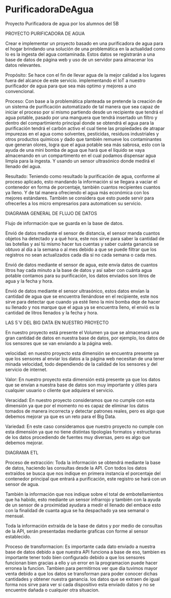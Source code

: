 # PurificadoraDeAgua
Proyecto Purificadora de agua por los alumnos del 5B

PROYECTO PURIFICADORA DE AGUA

Crear e implementar un proyecto basado en una purificadora de agua para el hogar brindando una solución de una problemática en la actualidad como lo es la ingesta del agua contaminada. Estos datos se registrarán a una base de datos de página web y uso de un servidor para almacenar los datos relevantes.

Propósito: Se hace con el fin de llevar agua de la mejor calidad a los lugares fuera del alcance de este servicio. implementando el IoT a nuestro purificador de agua para que sea más optimo y mejores a uno convencional.

Proceso: Con base a la problemática planteada se pretende la creación de un sistema de purificación automatizado de tal manera que sea capaz de iniciar el proceso por sí mismo partiendo desde un recipiente que tendrá el agua potable, pasado por una manguera que tendrá insertado un filtro y dentro  del compartimiento principal donde se obtendrá el agua para la purificación tendrá el carbón activo el cual tiene las propiedades de atrapar impurezas en el agua como solventes, pesticidas, residuos industriales y otros productos químicos y dado que también remueve los contaminantes que generan olores, logra que el agua potable sea más sabrosa, esto con la ayuda de una mini bomba de agua que hará que el líquido se vaya  almacenando en un compartimento en el cual podamos dispensar agua limpia para la ingesta. Y usando un sensor ultrasónico donde medirá el llenado del agua.

Resultado: Teniendo como resultado la purificación de agua, conforme al proceso aplicado, esto mandando la información si se llegara a vaciar el contenedor en forma de porcentaje, también cuantos recipientes cuantos ya lleno. Y de tal manera ofreciendo el agua más económica con los mejores estándares. También se considera que esto puede servir para ofrecerles a los micro empresarios para automaticen su servicio.

DIAGRAMA GENERAL DE FLUJO DE DATOS

Flujo de información que se guarda en la base de datos.


Envió de datos mediante el sensor de distancia, el sensor manda cuantos objetos ha detectado y a qué hora, este nos sirve para saber 
la cantidad de las botellas y así tú mismo hacer tus cuentas y saber cuánta ganancia se obtuvo al día a la semana o al mes debido a que 
se puede filtrar que los registros no sean actualizados cada día si no cada semana o cada mes. 

Envió de datos mediante el sensor de agua, este envía datos de cuantos litros hay cada minuto a la base de datos y así saber con cuánta agua
potable contamos para su purificación, los datos enviados son litros de agua y la fecha y hora.

Envió de datos mediante el sensor ultrasónico, estos datos envían la cantidad de agua que se encuentra llenándose en el recipiente, este nos sirve 
para detectar que cuando ya esté lleno la mini bomba deje de hacer su llenado y nos marque que el agua ya se encuentra lleno, el envió es la cantidad
de litros llenados y la fecha y hora.


LAS 5´V DEL BIG DATA EN NUESTRO PROYECTO

En nuestro proyecto está presente el Volumen ya que se almacenará una gran cantidad de datos en nuestra base de datos, por ejemplo, los datos de los sensores que se van enviando a la página web.
 
velocidad: en nuestro proyecto esta dimensión se encuentra presente ya que los sensores al enviar los datos a la página web necesitan de una tener minada velocidad, todo dependiendo de la calidad de los sensores y del servicio de internet.

Valor: En nuestro proyecto esta dimensión está presente ya que los datos que se envían a nuestra base de datos son muy importante y útiles para cualquier usuario o cliente que adquiera el servicio.

Veracidad: En nuestro proyecto consideramos que no cumple con esta dimensión ya que por el momento no es capaz de eliminar los datos tomados de manera incorrecta y detectar patrones reales, pero es algo que debemos mejorar ya que es un reto para el Big Data.

Variedad: En este caso consideramos que nuestro proyecto no cumple con esta dimensión ya que no tiene distintas tipologías formatos y estructuras de los datos procediendo de fuentes muy diversas, pero es algo que debemos mejorar.

DIAGRAMA ETL

Proceso de extracción: Toda la información se obtendrá mediante la base de datos, haciendo las consultas desde la API.
Con todos los datos extraídos se busca que nos indique en primera instancia el porcentaje del contenedor principal que entrará a purificación, este registro se hará con un sensor de agua. 

También la información que nos indique sobre el total de embotellamientos que ha habido, esto mediante un sensor infrarrojo y también con la ayuda de un sensor de a proximidad ayudara a medir el llenado del embace esto con la finalidad de cuanta agua se ha despachado ya sea semanal o mensual.

Toda la información extraída de la base de datos y por medio de consultas de la API, serán presentadas mediante graficas con forme al sensor establecido.

Proceso de transformacion: Es importante cada dato enviado a nuestra base de datos debido a que nuestra API funciona a base de eso, tambien es importante tener todo bien configurado debido a que los sensores funcionan bien gracias a ello y un error en la programacion puede hacer erronea la funcion. Tambien para permitirnos ver que dia tuvimos mayor venta debido a que los datos se transforman para poder conocer dichas cantidades y obtener nuestra ganancia. los datos que se extraen de igual forma nos sirve para ver si cada dispositivo esta enviado datos y no se encuentre dañada o cualquier otra situacion.


